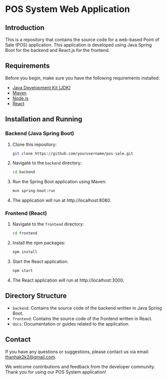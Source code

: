 # POS System Web Application

## Introduction

This is a repository that contains the source code for a web-based Point of Sale (POS) application. This application is developed using Java Spring Boot for the backend and React.js for the frontend.

## Requirements

Before you begin, make sure you have the following requirements installed:

- [Java Development Kit (JDK)](https://www.oracle.com/java/technologies/javase-downloads.html)
- [Maven](https://maven.apache.org/)
- [Node.js](https://nodejs.org/)
- [React](https://reactjs.org/)

## Installation and Running

### Backend (Java Spring Boot)

1. Clone this repository:

   ```bash
   git clone https://github.com/yourusername/pos-sale.git
   ```
2. Navigate to the `backend` directory:

   ```bash
   cd backend
   ```
3. Run the Spring Boot application using Maven:

   ```bash
   mvn spring-boot:run
   ```
4. The application will run at http://localhost:8080.

### Frontend (React)

1. Navigate to the `frontend` directory:

   ```bash
   cd frontend
   ```
2. Install the npm packages:

   ```bash
   npm install
   ```
3. Start the React application:

   ```bash
   npm start
   ```
4. The React application will run at http://localhost:3000.

## Directory Structure

* `backend`: Contains the source code of the backend written in Java Spring Boot.
* `frontend`: Contains the source code of the frontend written in React.
* `docs`: Documentation or guides related to the application.

## Contact
If you have any questions or suggestions, please contact us via email: thanhak2k2@gmail.com.

We welcome contributions and feedback from the developer community. Thank you for using our POS System application!
   
